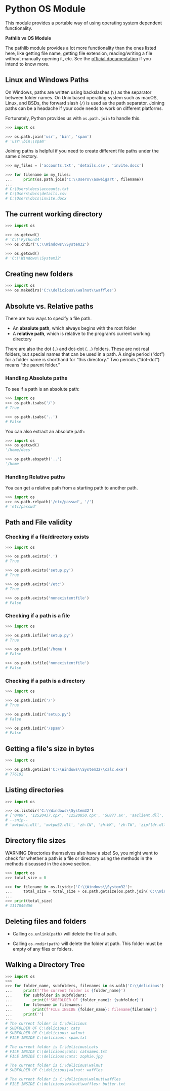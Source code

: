 # Python OS Module

This module provides a portable way of using operating system dependent functionality.

**Pathlib vs OS Module**

The pathlib module provides a lot more functionality than the ones listed here, like getting file name, getting file extension, reading/writing a file without manually opening it, etc. See the <a target="_blank" href="https://docs.python.org/3/library/pathlib.html">official documentation</a> if you intend to know more.

## Linux and Windows Paths

On Windows, paths are written using backslashes (`\`) as the separator between
folder names. On Unix based operating system such as macOS, Linux, and BSDs,
the forward slash (`/`) is used as the path separator. Joining paths can be
a headache if your code needs to work on different platforms.

Fortunately, Python provides us with `os.path.join` to handle this.

```python
>>> import os

>>> os.path.join('usr', 'bin', 'spam')
# 'usr\\bin\\spam'
```

Joining paths is helpful if you need to create different file paths under
the same directory.

```python
>>> my_files = ['accounts.txt', 'details.csv', 'invite.docx']

>>> for filename in my_files:
...     print(os.path.join('C:\\Users\\asweigart', filename))
...
# C:\Users\docs\accounts.txt
# C:\Users\docs\details.csv
# C:\Users\docs\invite.docx
```

## The current working directory

```python
>>> import os

>>> os.getcwd()
# 'C:\\Python34'
>>> os.chdir('C:\\Windows\\System32')

>>> os.getcwd()
# 'C:\\Windows\\System32'
```

## Creating new folders

```python
>>> import os
>>> os.makedirs('C:\\delicious\\walnut\\waffles')
```

## Absolute vs. Relative paths

There are two ways to specify a file path.

- An **absolute path**, which always begins with the root folder
- A **relative path**, which is relative to the program’s current working directory

There are also the dot (`.`) and dot-dot (`..`) folders. These are not real folders, but special names that can be used in a path. A single period (“dot”) for a folder name is shorthand for “this directory.” Two periods (“dot-dot”) means “the parent folder.”

### Handling Absolute paths

To see if a path is an absolute path:

```python
>>> import os
>>> os.path.isabs('/')
# True

>>> os.path.isabs('..')
# False
```

You can also extract an absolute path:

```python
>>> import os
>>> os.getcwd()
'/home/docs'

>>> os.path.abspath('..')
'/home'
```

### Handling Relative paths

You can get a relative path from a starting path to another path.

```python
>>> import os
>>> os.path.relpath('/etc/passwd', '/')
# 'etc/passwd'
```

## Path and File validity

### Checking if a file/directory exists

```python
>>> import os

>>> os.path.exists('.')
# True

>>> os.path.exists('setup.py')
# True

>>> os.path.exists('/etc')
# True

>>> os.path.exists('nonexistentfile')
# False
```

### Checking if a path is a file

```python
>>> import os

>>> os.path.isfile('setup.py')
# True

>>> os.path.isfile('/home')
# False

>>> os.path.isfile('nonexistentfile')
# False
```

### Checking if a path is a directory

```python
>>> import os

>>> os.path.isdir('/')
# True

>>> os.path.isdir('setup.py')
# False

>>> os.path.isdir('/spam')
# False
```

## Getting a file's size in bytes

```python
>>> import os

>>> os.path.getsize('C:\\Windows\\System32\\calc.exe')
# 776192
```

## Listing directories

```python
>>> import os

>>> os.listdir('C:\\Windows\\System32')
# ['0409', '12520437.cpx', '12520850.cpx', '5U877.ax', 'aaclient.dll',
# --snip--
# 'xwtpdui.dll', 'xwtpw32.dll', 'zh-CN', 'zh-HK', 'zh-TW', 'zipfldr.dll']
```

## Directory file sizes

<base-warning>
  <base-warning-title>
    WARNING
  </base-warning-title>
  <base-warning-content>
    Directories themselves also have a size! So, you might want to check for whether a path is a file or directory using the methods in the methods discussed in the above section.
  </base-warning-content>
</base-warning>

```python
>>> import os
>>> total_size = 0

>>> for filename in os.listdir('C:\\Windows\\System32'):
...     total_size = total_size + os.path.getsize(os.path.join('C:\\Windows\\System32', filename))
...
>>> print(total_size)
# 1117846456
```

## Deleting files and folders

- Calling `os.unlink(path)` will delete the file at path.

- Calling `os.rmdir(path)` will delete the folder at path. This folder must be empty of any files or folders.

## Walking a Directory Tree

```python
>>> import os
>>>
>>> for folder_name, subfolders, filenames in os.walk('C:\\delicious'):
...     print(f'The current folder is {folder_name}')
...     for subfolder in subfolders:
...         print(f'SUBFOLDER OF {folder_name}: {subfolder}')
...     for filename in filenames:
...         print(f'FILE INSIDE {folder_name}: filename{filename}')
...     print('')
...
# The current folder is C:\delicious
# SUBFOLDER OF C:\delicious: cats
# SUBFOLDER OF C:\delicious: walnut
# FILE INSIDE C:\delicious: spam.txt

# The current folder is C:\delicious\cats
# FILE INSIDE C:\delicious\cats: catnames.txt
# FILE INSIDE C:\delicious\cats: zophie.jpg

# The current folder is C:\delicious\walnut
# SUBFOLDER OF C:\delicious\walnut: waffles

# The current folder is C:\delicious\walnut\waffles
# FILE INSIDE C:\delicious\walnut\waffles: butter.txt
```
